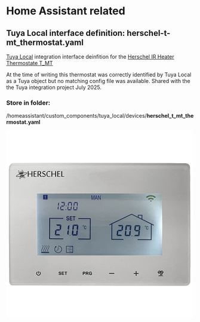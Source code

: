 # Home Assistant related

## Tuya Local interface definition: herschel-t-mt_thermostat.yaml
[Tuya Local](https://github.com/make-all/tuya-local) integration interface deinfition for the [Herschel IR Heater Thermostate T_MT](https://www.herschel-infrared.co.uk/product/t-mt-wifi-thermostat/?srsltid=AfmBOoogAK3X89Li8mPwR83tkUp4cToMckao-AZdy6TuE4WAn8qOhCBE)

At the time of writing this thermostat was correctly identified by Tuya Local as a Tuya object but no matching config file was available.
Shared with the the Tuya integration project July 2025.

### Store in folder:

/homeassistant/custom_components/tuya_local/devices/**herschel_t_mt_thermostat.yaml**

![Thermostat](https://github.com/RichardL64/HomeAssistant/blob/main/Herschel%20T-MT.jpg)
